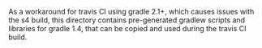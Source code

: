 As a workaround for travis CI using gradle 2.1+, which causes issues with the s4 build, this directory contains 
pre-generated gradlew scripts and libraries for gradle 1.4, that can be copied and used during the travis CI build.

